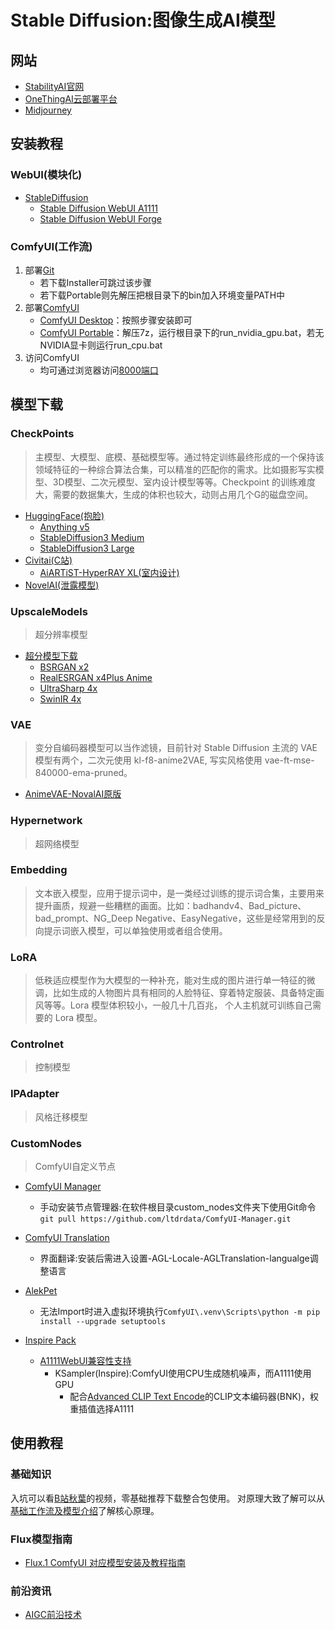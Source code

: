 # Stable Diffusion:图像生成AI模型
## 网站
- [StabilityAI官网](https://stability.ai)
- [OneThingAI云部署平台](https://console.onethingai.com/)
- [Midjourney](https://www.midjourney.com/)

## 安装教程
### WebUI(模块化)
- [StableDiffusion](https://github.com/Stability-AI/StableDiffusion)
  - [Stable Diffusion WebUI A1111](https://github.com/AUTOMATIC1111/stable-diffusion-webui)
  - [Stable Diffusion WebUI Forge](https://github.com/lllyasviel/stable-diffusion-webui-forge)

### ComfyUI(工作流)
1. 部署[Git](https://github.com/git-for-windows/git/releases)
    - 若下载Installer可跳过该步骤
    - 若下载Portable则先解压把根目录下的bin加入环境变量PATH中
2. 部署[ComfyUI](https://www.comfy.org)
    - [ComfyUI Desktop](https://dl.todesktop.com/241012ess7yxs0e/windows/nsis/x64)：按照步骤安装即可
    - [ComfyUI Portable](https://github.com/comfyanonymous/ComfyUI)：解压7z，运行根目录下的run_nvidia_gpu.bat，若无NVIDIA显卡则运行run_cpu.bat
3. 访问ComfyUI
    - 均可通过浏览器访问[8000端口](http://localhost:8000)

## 模型下载
### CheckPoints
> 主模型、大模型、底模、基础模型等。通过特定训练最终形成的一个保持该领域特征的一种综合算法合集，可以精准的匹配你的需求。比如摄影写实模型、3D模型、二次元模型、室内设计模型等等。Checkpoint 的训练难度大，需要的数据集大，生成的体积也较大，动则占用几个G的磁盘空间。
- [HuggingFace(抱脸)](https://huggingface.co)
    - [Anything v5](https://huggingface.co/swl-models/Anything-v5.0-PRT/resolve/8f4143c96d5a9a9869061b5c3ea71a1d962790be/Anything-v5.0-PRT-RE.safetensors)
    - [StableDiffusion3 Medium](https://huggingface.co/stabilityai/stable-diffusion-3-medium/tree/main)
    - [StableDiffusion3 Large](https://huggingface.co/stabilityai/stable-diffusion-3.5-large/tree/main)
- [Civitai(C站)](https://civitai.com/)
    - [AiARTiST-HyperRAY XL(室内设计)](https://civitai.com/models/430186/aiartist-hyperray-xl-xl-interior-design-system)
- [NovelAI(泄露模型)](magnet:?xt=urn:btih:5bde442da86265b670a3e5ea3163afad2c6f8ecc)

### UpscaleModels
> 超分辨率模型
- [超分模型下载](https://openmodeldb.info/)
    - [BSRGAN x2](https://github.com/cszn/KAIR/releases/download/v1.0/BSRGANx2.pth)
    - [RealESRGAN x4Plus Anime](https://github.com/xinntao/Real-ESRGAN/releases/download/v0.2.2.4/RealESRGAN_x4plus_anime_6B.pth)
    - [UltraSharp 4x](https://mega.nz/folder/qZRBmaIY#nIG8KyWFcGNTuMX_XNbJ_g)
    - [SwinIR 4x](https://github.com/Kim2091/Kim2091-Models/releases/download/4x-SwinIR-M_Pretrain/4x-SwinIR-M_Pretrain.pth)

### VAE
> 变分自编码器模型可以当作滤镜，目前针对 Stable Diffusion 主流的 VAE 模型有两个，二次元使用 kl-f8-anime2VAE, 写实风格使用 vae-ft-mse-840000-ema-pruned。
- [AnimeVAE-NovalAI原版](https://huggingface.co/swl-models/animvae/resolve/main/animevae.pt)

### Hypernetwork
> 超网络模型

### Embedding
> 文本嵌入模型，应用于提示词中，是一类经过训练的提示词合集，主要用来提升画质，规避一些糟糕的画面。比如：badhandv4、Bad_picture、bad_prompt、NG_Deep Negative、EasyNegative，这些是经常用到的反向提示词嵌入模型，可以单独使用或者组合使用。

### LoRA
> 低秩适应模型作为大模型的一种补充，能对生成的图片进行单一特征的微调，比如生成的人物图片具有相同的人脸特征、穿着特定服装、具备特定画风等等。Lora 模型体积较小，一般几十几百兆， 个人主机就可训练自己需要的 Lora 模型。

### Controlnet
> 控制模型

### IPAdapter
> 风格迁移模型

### CustomNodes
> ComfyUI自定义节点
- [ComfyUI Manager](https://github.com/ltdrdata/ComfyUI-Manager)
    - 手动安装节点管理器:在软件根目录custom_nodes文件夹下使用Git命令`git pull https://github.com/ltdrdata/ComfyUI-Manager.git`

- [ComfyUI Translation](https://github.com/AIGODLIKE/AIGODLIKE-ComfyUI-Translation.git)
    - 界面翻译:安装后需进入设置-AGL-Locale-AGLTranslation-langualge调整语言

- [AlekPet](https://github.com/AlekPet/ComfyUI_Custom_Nodes_AlekPet.git)
    - 无法Import时进入虚拟环境执行`ComfyUI\.venv\Scripts\python -m pip install --upgrade setuptools`

- [Inspire Pack](https://github.com/ltdrdata/ComfyUI-Inspire-Pack)
    - [A1111WebUI兼容性支持](https://www.bilibili.com/opus/833787077856329745)
        - KSampler(Inspire):ComfyUI使用CPU生成随机噪声，而A1111使用GPU
            - 配合[Advanced CLIP Text Encode](https://github.com/BlenderNeko/ComfyUI_ADV_CLIP_emb)的CLIP文本编码器(BNK)，权重插值选择A1111

## 使用教程
### 基础知识
入坑可以看[B站秋葉](https://space.bilibili.com/12566101)的视频，零基础推荐下载整合包使用。
对原理大致了解可以从[基础工作流及模型介绍](https://www.cnblogs.com/joy99/p/18399471)了解核心原理。

### Flux模型指南
- [Flux.1 ComfyUI 对应模型安装及教程指南](https://comfyui-wiki.com/zh/tutorial/advanced/flux1-comfyui-guide-workflow-and-examples)

### 前沿资讯
- [AIGC前沿技术](https://github.com/602387193c/ComfyUI-wiki)